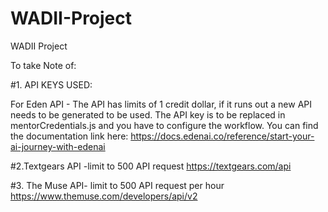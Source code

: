 # WADII-Project
WADII Project

To take Note of:

#1. API KEYS USED:

For Eden API - The API has limits of 1 credit dollar, if it runs out a new API needs to be generated to be used.
The API key is to be replaced in mentorCredentials.js and you have to configure the workflow.
You can find the documentation link here:  https://docs.edenai.co/reference/start-your-ai-journey-with-edenai

#2.Textgears API -limit to 500 API request 
https://textgears.com/api


#3. The Muse API- limit to 500 API request per hour
https://www.themuse.com/developers/api/v2


